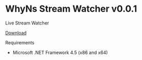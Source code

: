 WhyNs Stream Watcher v0.0.1
=======================

Live Stream Watcher

[Download](http://streamwatcher.whyns.dk "Download Link: http://streamwatcher.whyns.dk")




Requirements
* Microsoft .NET Framework 4.5 (x86 and x64)
